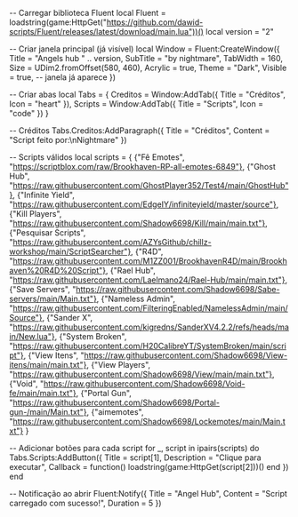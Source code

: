 -- Carregar biblioteca Fluent
local Fluent = loadstring(game:HttpGet("https://github.com/dawid-scripts/Fluent/releases/latest/download/main.lua"))()
local version = "2"

-- Criar janela principal (já visível)
local Window = Fluent:CreateWindow({
    Title = "Angels hub " .. version,
    SubTitle = "by nightmare",
    TabWidth = 160,
    Size = UDim2.fromOffset(580, 460),
    Acrylic = true,
    Theme = "Dark",
    Visible = true, -- janela já aparece
})

-- Criar abas
local Tabs = {
    Creditos = Window:AddTab({ Title = "Créditos", Icon = "heart" }),
    Scripts = Window:AddTab({ Title = "Scripts", Icon = "code" })
}

-- Créditos
Tabs.Creditos:AddParagraph({
    Title = "Créditos",
    Content = "Script feito por:\nNightmare"
})

-- Scripts válidos
local scripts = {
    {"Fê Emotes",         "https://scriptblox.com/raw/Brookhaven-RP-all-emotes-6849"},
    {"Ghost Hub",         "https://raw.githubusercontent.com/GhostPlayer352/Test4/main/GhostHub"},
    {"Infinite Yield",    "https://raw.githubusercontent.com/EdgeIY/infiniteyield/master/source"},
    {"Kill Players",      "https://raw.githubusercontent.com/Shadow6698/Kill/main/main.txt"},
    {"Pesquisar Scripts", "https://raw.githubusercontent.com/AZYsGithub/chillz-workshop/main/ScriptSearcher"},
    {"R4D",               "https://raw.githubusercontent.com/M1ZZ001/BrookhavenR4D/main/Brookhaven%20R4D%20Script"},
    {"Rael Hub",          "https://raw.githubusercontent.com/Laelmano24/Rael-Hub/main/main.txt"},
    {"Save Servers",      "https://raw.githubusercontent.com/Shadow6698/Sabe-servers/main/Main.txt"},
    {"Nameless Admin",    "https://raw.githubusercontent.com/FilteringEnabled/NamelessAdmin/main/Source"},
    {"Sander X",          "https://raw.githubusercontent.com/kigredns/SanderXV4.2.2/refs/heads/main/New.lua"},
    {"System Broken",     "https://raw.githubusercontent.com/H20CalibreYT/SystemBroken/main/script"},
    {"View Itens",        "https://raw.githubusercontent.com/Shadow6698/View-itens/main/main.txt"},
    {"View Players",      "https://raw.githubusercontent.com/Shadow6698/View/main/main.txt"},
    {"Void",              "https://raw.githubusercontent.com/Shadow6698/Void-fe/main/main.txt"},
    {"Portal Gun",        "https://raw.githubusercontent.com/Shadow6698/Portal-gun-/main/Main.txt"},
    {"aimemotes",         "https://raw.githubusercontent.com/Shadow6698/Lockemotes/main/Main.txt"}
}

-- Adicionar botões para cada script
for _, script in ipairs(scripts) do
    Tabs.Scripts:AddButton({
        Title = script[1],
        Description = "Clique para executar",
        Callback = function()
            loadstring(game:HttpGet(script[2]))()
        end
    })
end

-- Notificação ao abrir
Fluent:Notify({
    Title = "Angel Hub",
    Content = "Script carregado com sucesso!",
    Duration = 5
})
